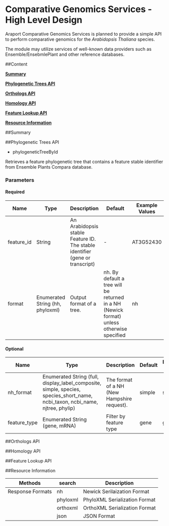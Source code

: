 # Comparative Genomics Services - High Level Design

Araport Comparative Genomics Services is planned to provide a simple API to perform comparative genomics for the *Arabidopsis Thaliana* species.

The module may utilize services of well-known data providers such as Ensemble/EnsebmlePlant and other reference databases.

##Content

**[Summary](#summary)**

**[Phylogenetic Trees API](#phylogenetic-api)**

**[Orthologs API](#orthologs-api)**

**[Homology API](#homology-api)**

**[Feature Lookup API](#feature-lookup-api)**

**[Resource Information](#resource-information)**

##<a name="summary"></a>Summary

##<a name="phylogenetic-api"></a>Phylogenetic Trees API

* phylogeneticTreeById

Retrieves a feature phylogenetic tree that contains a feature stable identifier from Ensemble Plants Compara database.

### Parameters
#### Required
| Name       | Type                             | Description                                                                  | Default                                                                                   | Example Values |
|------------|----------------------------------|------------------------------------------------------------------------------|-------------------------------------------------------------------------------------------|----------------|
| feature_id | String                           | An Arabidopsis stable Feature ID. The stable identifier (gene or transcript) | -                                                                                         | AT3G52430      |
| format     | Enumerated String (hh, phyloxml) | Output format of a tree.                                                     | nh. By default a tree will be returned in a NH (Newick format) unless otherwise specified | nh             |

#### Optional

| Name         | Type                                                                                                                          | Description                                 | Default | Example Values |
|--------------|-------------------------------------------------------------------------------------------------------------------------------|---------------------------------------------|---------|----------------|
| nh_format    | Enumerated String (full, display_label_composite, simple, species, species_short_name, ncbi_taxon, ncbi_name, njtree, phylip) | The format of a NH (New Hampshire request). | simple  | simple              |
| feature_type | Enumerated String (gene, mRNA)                                                                                                | Filter by feature type                      | gene    | gene           |

##<a name="orthologs-api"></a>Orthologs API

##<a name="homology-api"></a>Homology API

##<a name="feature-lookup-api"></a>Feature Lookup API

##<a name="resource-information"></a>Resource Information

| Methods          | search   | Description                   |
|------------------|----------|-------------------------------|
| Response Formats | nh       | Newick Serilaization Format   |
|                  | phyloxml | PhyloXML Serialization Format |
|                  | orthoxml | OrthoXML Serialization Format |
|                  | json     | JSON Format                   |